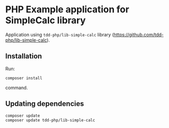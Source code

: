 PHP Example application for SimpleCalc library
==============================================

Application using `tdd-php/lib-simple-calc` library (https://github.com/tdd-php/lib-simple-calc).

Installation
------------

Run:

    composer install

command.

Updating dependencies
---------------------

    composer update
    composer update tdd-php/lib-simple-calc
